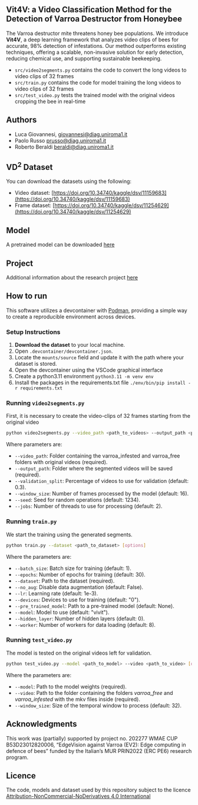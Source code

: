 ## Vit4V: a Video Classification Method for the Detection of Varroa Destructor from Honeybee

The Varroa destructor mite threatens honey bee populations. We introduce **Vit4V**, a deep learning framework that analyzes video clips of bees for accurate, 98% detection of infestations. Our method outperforms existing techniques, offering a scalable, non-invasive solution for early detection, reducing chemical use, and supporting sustainable beekeeping.

- `src/video2segments.py` contains the code to convert the long videos to video clips of 32 frames
- `src/train.py` contains the code for model training the long videos to video clips of 32 frames
- `src/test_video.py` tests the trained model with the original videos cropping the bee in real-time

## Authors
- Luca Giovannesi, giovannesi@diag.uniroma1.it
- Paolo Russo prusso@diag.uniroma1.it
- Roberto Beraldi beraldi@diag.uniroma1.it

## VD<sup>2</sup> Dataset
You can download the datasets using the following:
- Video dataset: [https://doi.org/10.34740/kaggle/dsv/11159683](https://doi.org/10.34740/kaggle/dsv/11159683)
- Frame dataset: [https://doi.org/10.34740/kaggle/dsv/11254629](https://doi.org/10.34740/kaggle/dsv/11254629)

## Model
A pretrained model can be downloaded [here](https://drive.google.com/file/d/1_iPDWghnZ9cbfWaGQ8wuxqkq1qq3s-qO/view?usp=sharing)

## Project
Additional information about the research project [here](https://alcorlab.diag.uniroma1.it/projects/ev2)

## How to run
This software utilizes a devcontainer with [Podman](https://podman.io/), providing a simple way to create a reproducible environment across devices.  

### Setup Instructions  
1. **Download the dataset** to your local machine.  
2. Open `.devcontainer/devcontainer.json`.  
3. Locate the `mounts/source` field and update it with the path where your dataset is stored.  
4. Open the devcontainer using the VSCode graphical interface
5. Create a python3.11 environment `python3.11 -m venv env`
6. Install the packages in the requirements.txt file `./env/bin/pip install -r requirements.txt`

### Running  `video2segments.py`

First, it is necessary to create the video-clips of 32 frames starting from the original video

```bash
python video2segments.py --video_path <path_to_videos> --output_path <path_to_output> [options]
```
Where parameters are:

- `--video_path`: Folder containing the varroa_infested and varroa_free folders with original videos (required).
- `--output_path`: Folder where the segmented videos will be saved (required).
- `--validation_split`: Percentage of videos to use for validation (default: 0.3).
- `--window_size`: Number of frames processed by the model (default: 16).
- `--seed`: Seed for random operations (default: 1234).
- `--jobs`: Number of threads to use for processing (default: 2).

### Running  `train.py`

We start the training using the generated segments.

```bash
python train.py --dataset <path_to_dataset> [options]
```
Where the parameters are:

- `--batch_size`: Batch size for training (default: 1).
- `--epochs`: Number of epochs for training (default: 30).
- `--dataset`: Path to the dataset (required).
- `--no_aug`: Disable data augmentation (default: False).
- `--lr`: Learning rate (default: 1e-3).
- `--devices`: Devices to use for training (default: "0").
- `--pre_trained_model`: Path to a pre-trained model (default: None).
- `--model`: Model to use (default: "vivit").
- `--hidden_layer`: Number of hidden layers (default: 0).
- `--worker`: Number of workers for data loading (default: 8).

### Running `test_video.py`

The model is tested on the original videos left for validation.

```bash
python test_video.py --model <path_to_model> --video <path_to_video> [options]
```
Where the parameters are:
- `--model`: Path to the model weights (required).
- `--video`: Path to the folder containing the folders *varroa_free* and *varroa_infested* with the mkv files inside (required).
- `--window_size`: Size of the temporal window to process (default: 32).

## Acknowledgments
This work was (partially) supported by project no. 202277 WMAE CUP B53D23012820006, “EdgeVision against Varroa (EV2): Edge computing in defence of bees” funded by the Italian’s MUR PRIN2022 (ERC PE6) research program.

## Licence
The code, models and dataset used by this repository subject to the licence [Attribution-NonCommercial-NoDerivatives 4.0 International](LICENCE.md)
